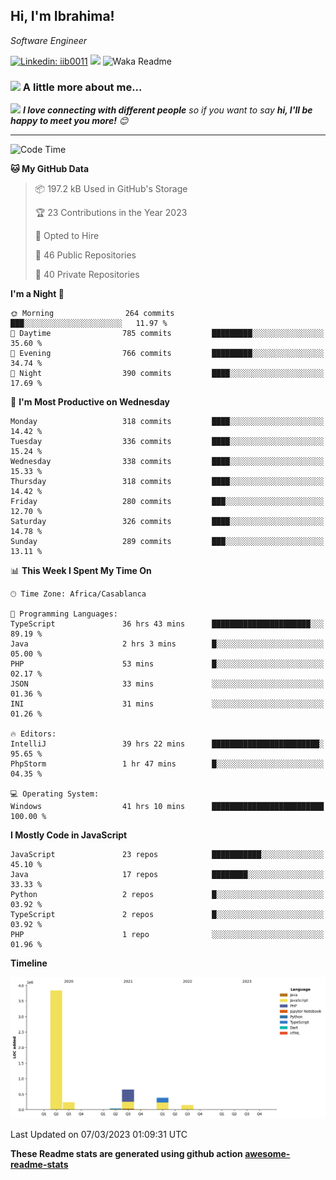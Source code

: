 <h2>Hi, I'm Ibrahima! </h2>
<p><em>Software Engineer 
</em></p>


[![Linkedin: iib0011](https://img.shields.io/badge/-iib0011-blue?style=flat-square&logo=Linkedin&logoColor=white&link=https://www.linkedin.com/in/iib0011/)](https://www.linkedin.com/in/iib0011/)
![](https://visitor-badge.glitch.me/badge?page_id=iib0011)
![Waka Readme](https://github.com/iib0011/iib0011/workflows/Waka%20Readme/badge.svg)


### <img src="https://media.giphy.com/media/VgCDAzcKvsR6OM0uWg/giphy.gif" width="50"> A little more about me...  


<img src="https://media.giphy.com/media/LnQjpWaON8nhr21vNW/giphy.gif" width="60"> <em><b>I love connecting with different people</b> so if you want to say <b>hi, I'll be happy to meet you more!</b> 😊</em>

---
<!--START_SECTION:waka-->
![Code Time](http://img.shields.io/badge/Code%20Time-1%2C926%20hrs%2050%20mins-blue)

**🐱 My GitHub Data** 

> 📦 197.2 kB Used in GitHub's Storage 
 > 
> 🏆 23 Contributions in the Year 2023
 > 
> 💼 Opted to Hire
 > 
> 📜 46 Public Repositories 
 > 
> 🔑 40 Private Repositories 
 > 
**I'm a Night 🦉** 

```text
🌞 Morning                264 commits         ███░░░░░░░░░░░░░░░░░░░░░░   11.97 % 
🌆 Daytime                785 commits         █████████░░░░░░░░░░░░░░░░   35.60 % 
🌃 Evening                766 commits         █████████░░░░░░░░░░░░░░░░   34.74 % 
🌙 Night                  390 commits         ████░░░░░░░░░░░░░░░░░░░░░   17.69 % 
```
📅 **I'm Most Productive on Wednesday** 

```text
Monday                   318 commits         ████░░░░░░░░░░░░░░░░░░░░░   14.42 % 
Tuesday                  336 commits         ████░░░░░░░░░░░░░░░░░░░░░   15.24 % 
Wednesday                338 commits         ████░░░░░░░░░░░░░░░░░░░░░   15.33 % 
Thursday                 318 commits         ████░░░░░░░░░░░░░░░░░░░░░   14.42 % 
Friday                   280 commits         ███░░░░░░░░░░░░░░░░░░░░░░   12.70 % 
Saturday                 326 commits         ████░░░░░░░░░░░░░░░░░░░░░   14.78 % 
Sunday                   289 commits         ███░░░░░░░░░░░░░░░░░░░░░░   13.11 % 
```


📊 **This Week I Spent My Time On** 

```text
🕑︎ Time Zone: Africa/Casablanca

💬 Programming Languages: 
TypeScript               36 hrs 43 mins      ██████████████████████░░░   89.19 % 
Java                     2 hrs 3 mins        █░░░░░░░░░░░░░░░░░░░░░░░░   05.00 % 
PHP                      53 mins             █░░░░░░░░░░░░░░░░░░░░░░░░   02.17 % 
JSON                     33 mins             ░░░░░░░░░░░░░░░░░░░░░░░░░   01.36 % 
INI                      31 mins             ░░░░░░░░░░░░░░░░░░░░░░░░░   01.26 % 

🔥 Editors: 
IntelliJ                 39 hrs 22 mins      ████████████████████████░   95.65 % 
PhpStorm                 1 hr 47 mins        █░░░░░░░░░░░░░░░░░░░░░░░░   04.35 % 

💻 Operating System: 
Windows                  41 hrs 10 mins      █████████████████████████   100.00 % 
```

**I Mostly Code in JavaScript** 

```text
JavaScript               23 repos            ███████████░░░░░░░░░░░░░░   45.10 % 
Java                     17 repos            ████████░░░░░░░░░░░░░░░░░   33.33 % 
Python                   2 repos             █░░░░░░░░░░░░░░░░░░░░░░░░   03.92 % 
TypeScript               2 repos             █░░░░░░░░░░░░░░░░░░░░░░░░   03.92 % 
PHP                      1 repo              ░░░░░░░░░░░░░░░░░░░░░░░░░   01.96 % 
```



**Timeline**

![Lines of Code chart](https://raw.githubusercontent.com/iib0011/iib0011/master/assets/bar_graph.png)


 Last Updated on 07/03/2023 01:09:31 UTC
<!--END_SECTION:waka-->

**These Readme stats are generated using github action [awesome-readme-stats](https://github.com/iib0011/waka-readme-stats)**
